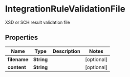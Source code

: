 

# IntegrationRuleValidationFile

XSD or SCH result validation file

## Properties

| Name | Type | Description | Notes |
|------------ | ------------- | ------------- | -------------|
|**filename** | **String** |  |  [optional] |
|**content** | **String** |  |  [optional] |



